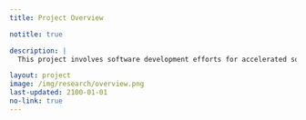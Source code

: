 ```yaml
---
title: Project Overview

notitle: true

description: |
  This project involves software development efforts for accelerated solution of differential and algebraic equations describing the kinetics of the electrochemical systems, integration of these solvers with machine learning approaches, and global optimization over the chemical design space.  The high-value candidates will be tested experimentally, validating the entire approach.

layout: project
image: /img/research/overview.png
last-updated: 2100-01-01
no-link: true
---
```

